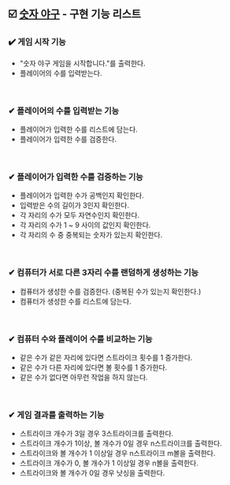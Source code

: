 ## ☑️ [숫자 야구](https://github.com/Annjieun/java-baseball-6) - 구현 기능 리스트
### ✔️ 게임 시작 기능
- "숫자 야구 게임을 시작합니다."를 출력한다.
- 플레이어의 수를 입력받는다.
<br>

### ✔ 플레이어의 수를 입력받는 기능
- 플레이어가 입력한 수를 리스트에 담는다.
- 플레이어가 입력한 수를 검증한다.
<br>

### ✔ 플레이어가 입력한 수를 검증하는 기능
- 플레이어가 입력한 수가 공백인지 확인한다.
- 입력받은 수의 길이가 3인지 확인한다.
- 각 자리의 수가 모두 자연수인지 확인한다.
- 각 자리의 수가 1 ~ 9 사이의 값인지 확인한다.
- 각 자리의 수 중 중복되는 숫자가 있는지 확인한다.
<br>

### ✔ 컴퓨터가 서로 다른 3자리 수를 랜덤하게 생성하는 기능
- 컴퓨터가 생성한 수를 검증한다. (중복된 수가 있는지 확인한다.)
- 컴퓨터가 생성한 수를 리스트에 담는다.
<br>

### ✔ 컴퓨터 수와 플레이어 수를 비교하는 기능
- 같은 수가 같은 자리에 있다면 스트라이크 횟수를 1 증가한다.
- 같은 수가 다른 자리에 있다면 볼 횟수를 1 증가한다.
- 같은 수가 없다면 아무런 작업을 하지 않는다.
<br>

### ✔ 게임 결과를 출력하는 기능
- 스트라이크 개수가 3일 경우 3스트라이크를 출력한다.
- 스트라이크 개수가 1이상, 볼 개수가 0일 경우 n스트라이크를 출력한다.
- 스트라이크와 볼 개수가 1 이상일 경우 n스트라이크 m볼을 출력한다.
- 스트라이크 개수가 0, 볼 개수가 1 이상일 경우 n볼을 출력한다.
- 스트라이크와 볼 개수가 0일 경우 낫싱을 출력한다.
